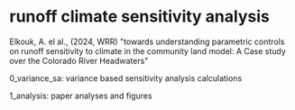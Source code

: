 # runoff climate sensitivity analysis
Elkouk, A. el al., (2024, WRR) "towards understanding parametric controls on runoff sensitivity to climate in the community land model: A Case study over the Colorado River Headwaters"

0\_variance\_sa: variance based sensitivity analysis calculations

1\_analysis: paper analyses and figures
